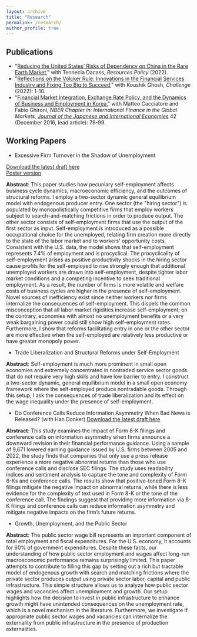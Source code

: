 ```yaml
---
layout: archive
title: "Research"
permalink: /research/
author_profile: true
---
```


## Publications

* "[Reducing the United States’ Risks of Dependency on China in the Rare Earth Market](https://authors.elsevier.com/a/1e%7Ehu14YFx41PZ)," with Tennecia Dacass, *Resources Policy* (2022).
* "[Reflections on the Volcker Rule: Innovations in the Financial Services Industry and Fixing Too Big to Succeed](https://www.tandfonline.com/doi/full/10.1080/05775132.2022.2038888)," with Koushik Ghosh, *Challenge* (2022): 1-10. 
* "[Financial Market Integration, Exchange Rate Policy, and the Dynamics of Business and Employment in Korea](http://econ-ylee.github.io/files/CacciatoreGhironiLeeJJIEManuscript021516.pdf)," with Matteo Cacciatore and Fabio Ghironi, *NBER Chapter in: International Finance in the Global Markets, [Journal of the Japanese and International Economies](https://www.sciencedirect.com/science/article/pii/S0889158316300296)* 42 (December 2016, lead article): 79-99.

## Working Papers

* Excessive Firm Turnover in the Shadow of Unemployment

[Download the latest draft here](http://econ-ylee.github.io/files/ExcessiveFirmTurnoverDraft_YLee.pdf)\
[Poster version](http://econ-ylee.github.io/files/YurimLee_CWU_Poster_ASSA2021.pdf)

**Abstract**: This paper studies how pecuniary self-employment affects business cycle dynamics, macroeconomic efficiency, and the outcomes of structural reforms. I employ a two-sector dynamic general equilibrium model with endogenous producer entry. One sector (the "hiring sector") is populated by monopolistically competitive firms that employ workers subject to search-and-matching frictions in order to produce output. The other sector consists of self-employment firms that use the output of the first sector as input. Self-employment is introduced as a possible occupational choice for the unemployed, relating firm creation more directly to the state of the labor market and to workers' opportunity costs. Consistent with the U.S. data, the model shows that self-employment represents 7.4% of employment and is procyclical. The procyclicality of self-employment arises as positive productivity shocks in the hiring sector cause profits for the self-employed to rise strongly enough that additional unemployed workers are drawn into self-employment, despite tighter labor market conditions and a competing incentive to seek traditional employment. As a result, the number of firms is more volatile and welfare costs of business cycles are higher in the presence of self-employment. Novel sources of inefficiency exist since neither workers nor firms internalize the consequences of self-employment. This dispels the common misconception that all labor market rigidities increase self-employment; on the contrary, economies with almost no unemployment benefits or a very weak bargaining power could still show high self-employment rates. Furthermore, I show that reforms facilitating entry in one or the other sector are more effective when the self-employed are relatively less productive or have greater monopoly power.

* Trade Liberalization and Structural Reforms under Self-Employment

**Abstract**: Self-employment is much more prominent in small open economies and extremely concentrated in nontraded service sector goods that do not require very high skills and have low barrier to entry. I construct a two-sector dynamic, general equilibrium model in a small open economy framework where the self-employed produce nontradable goods. Through this setup, I ask the consequences of trade liberalization and its effect on the wage inequality under the presence of self-employment.

* Do Conference Calls Reduce Information Asymmetry When Bad News is Released? (with Han Donker)
[Download the latest draft here](http://econ-ylee.github.io/files/Donker_and_Lee_July_2023.pdf)

**Abstract**: This study examines the impact of Form 8-K filings and conference calls on information asymmetry when firms announce a downward revision in their financial performance guidance. Using a sample of 9,671 lowered earning guidance issued by U.S. firms between 2005 and 2022, the study finds that companies that only use a press release experience a more negative abnormal returns than those who use conference calls and disclose SEC filings. The study uses readability indices and sentiment analysis to capture the tone and complexity of Form 8-Ks and conference calls. The results show that positive-toned Form 8-K filings mitigate the negative impact on abnormal returns, while there is less evidence for the complexity of text used in Form 8-K or the tone of the conference call. The findings suggest that providing more information via 8-K filings and conference calls can reduce information asymmetry and mitigate negative impacts on the firm’s future returns.

* Growth, Unemployment, and the Public Sector

**Abstract**: The public sector wage bill represents an important component of total employment and fiscal expenditures. For the U.S. economy, it accounts for 60% of government expenditures. Despite these facts, our understanding of how public sector employment and wages affect long-run macroeconomic performance remains surprisingly limited. This paper attempts to contribute to filling this gap by setting out a rich but tractable model of endogenous growth with search and matching frictions where the private sector produces output using private sector labor, capital and public infrastructure. This simple structure allows us to analyze how public sector wages and vacancies affect unemployment and growth. Our setup highlights how the decision to invest in public infrastructure to enhance growth might have unintended consequences on the unemployment rate, which is a novel mechanism in the literature. Furthermore, we investigate if appropriate public sector wages and vacancies can internalize the externality from public infrastructure in the presence of production externalities.
